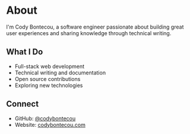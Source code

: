 # About

I'm Cody Bontecou, a software engineer passionate about building great user experiences and sharing knowledge through technical writing.

## What I Do

- Full-stack web development
- Technical writing and documentation
- Open source contributions
- Exploring new technologies

## Connect

- GitHub: [@codybontecou](https://github.com/codybontecou)
- Website: [codybontecou.com](https://codybontecou.com)